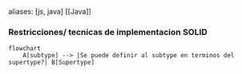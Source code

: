 aliases: [js, java]
[[Java]]

### Restricciones/ tecnicas de implementacion SOLID


```mermaid
flowchart
	A[subtype] --> |Se puede definir al subtype en terminos del supertype?| B[Supertype]
```

